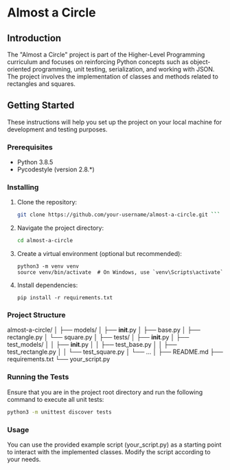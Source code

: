 # Almost a Circle

## Introduction
The "Almost a Circle" project is part of the Higher-Level Programming curriculum and focuses on reinforcing Python concepts such as object-oriented programming, unit testing, serialization, and working with JSON. The project involves the implementation of classes and methods related to rectangles and squares.

## Getting Started
These instructions will help you set up the project on your local machine for development and testing purposes.

### Prerequisites
- Python 3.8.5
- Pycodestyle (version 2.8.*)

### Installing
1. Clone the repository:
   ```bash
   git clone https://github.com/your-username/almost-a-circle.git ```

2. Navigate the project directory:
   ```bash
   cd almost-a-circle
   ```
3. Create a virtual environment (optional but recommended):
   ```
   python3 -m venv venv
   source venv/bin/activate  # On Windows, use `venv\Scripts\activate`
   ```
4. Install dependencies:
   ```
   pip install -r requirements.txt
   ```

### Project Structure
almost-a-circle/
│
├── models/
│   ├── __init__.py
│   ├── base.py
│   ├── rectangle.py
│   └── square.py
│
├── tests/
│   ├── __init__.py
│   ├── test_models/
│   │   ├── __init__.py
│   │   ├── test_base.py
│   │   ├── test_rectangle.py
│   │   └── test_square.py
│   └── ...
│
├── README.md
├── requirements.txt
└── your_script.py


### Running the Tests
Ensure that you are in the project root directory and run the following command to execute all unit tests:

```bash
python3 -m unittest discover tests
```

### Usage
You can use the provided example script (your_script.py) as a starting point to interact with the implemented classes. Modify the script according to your needs.


